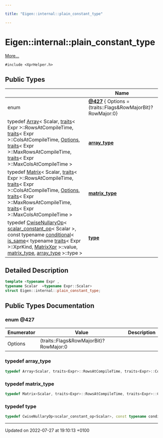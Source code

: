 ```yaml
---

title: "Eigen::internal::plain_constant_type"

---
```


# Eigen::internal::plain_constant_type



 [More...](#detailed-description)


`#include <XprHelper.h>`

## Public Types

|                | Name           |
| -------------- | -------------- |
| enum| **[@427](http://example.org/classes/structeigen_1_1internal_1_1plain__constant__type/#enum-@427)** { Options = (traits<Expr>::Flags&RowMajorBit)?RowMajor:0} |
| typedef <a href="http://example.org/classes/classeigen_1_1array/">Array</a>< Scalar, <a href="http://example.org/classes/structeigen_1_1internal_1_1traits/">traits</a>< Expr >::RowsAtCompileTime, <a href="http://example.org/classes/structeigen_1_1internal_1_1traits/">traits</a>< Expr >::ColsAtCompileTime, <a href="http://example.org/classes/structeigen_1_1internal_1_1plain__constant__type/#enumvalue-options">Options</a>, <a href="http://example.org/classes/structeigen_1_1internal_1_1traits/">traits</a>< Expr >::MaxRowsAtCompileTime, <a href="http://example.org/classes/structeigen_1_1internal_1_1traits/">traits</a>< Expr >::MaxColsAtCompileTime > | **[array_type](http://example.org/classes/structeigen_1_1internal_1_1plain__constant__type/#typedef-array-type)**  |
| typedef <a href="http://example.org/classes/classeigen_1_1matrix/">Matrix</a>< Scalar, <a href="http://example.org/classes/structeigen_1_1internal_1_1traits/">traits</a>< Expr >::RowsAtCompileTime, <a href="http://example.org/classes/structeigen_1_1internal_1_1traits/">traits</a>< Expr >::ColsAtCompileTime, <a href="http://example.org/classes/structeigen_1_1internal_1_1plain__constant__type/#enumvalue-options">Options</a>, <a href="http://example.org/classes/structeigen_1_1internal_1_1traits/">traits</a>< Expr >::MaxRowsAtCompileTime, <a href="http://example.org/classes/structeigen_1_1internal_1_1traits/">traits</a>< Expr >::MaxColsAtCompileTime > | **[matrix_type](http://example.org/classes/structeigen_1_1internal_1_1plain__constant__type/#typedef-matrix-type)**  |
| typedef <a href="http://example.org/classes/classeigen_1_1cwisenullaryop/">CwiseNullaryOp</a>< <a href="http://example.org/classes/structeigen_1_1internal_1_1scalar__constant__op/">scalar_constant_op</a>< Scalar >, const typename <a href="http://example.org/classes/structeigen_1_1internal_1_1conditional/">conditional</a>< <a href="http://example.org/classes/structeigen_1_1internal_1_1is__same/">is_same</a>< typename <a href="http://example.org/classes/structeigen_1_1internal_1_1traits/">traits</a>< Expr >::XprKind, <a href="http://example.org/classes/structeigen_1_1matrixxpr/">MatrixXpr</a> >::value, <a href="http://example.org/classes/structeigen_1_1internal_1_1plain__constant__type/#typedef-matrix-type">matrix_type</a>, <a href="http://example.org/classes/structeigen_1_1internal_1_1plain__constant__type/#typedef-array-type">array_type</a> >::type > | **[type](http://example.org/classes/structeigen_1_1internal_1_1plain__constant__type/#typedef-type)**  |

## Detailed Description

```cpp
template <typename Expr ,
typename Scalar  =typename Expr::Scalar>
struct Eigen::internal::plain_constant_type;
```

## Public Types Documentation

### enum @427

| Enumerator | Value | Description |
| ---------- | ----- | ----------- |
| Options | (traits<Expr>::Flags&RowMajorBit)?RowMajor:0|   |




### typedef array_type

```cpp
typedef Array<Scalar, traits<Expr>::RowsAtCompileTime, traits<Expr>::ColsAtCompileTime, Options, traits<Expr>::MaxRowsAtCompileTime,traits<Expr>::MaxColsAtCompileTime> Eigen::internal::plain_constant_type< Expr, Scalar >::array_type;
```


### typedef matrix_type

```cpp
typedef Matrix<Scalar, traits<Expr>::RowsAtCompileTime, traits<Expr>::ColsAtCompileTime, Options, traits<Expr>::MaxRowsAtCompileTime,traits<Expr>::MaxColsAtCompileTime> Eigen::internal::plain_constant_type< Expr, Scalar >::matrix_type;
```


### typedef type

```cpp
typedef CwiseNullaryOp<scalar_constant_op<Scalar>, const typename conditional<is_same< typename traits<Expr>::XprKind, MatrixXpr >::value, matrix_type, array_type>::type > Eigen::internal::plain_constant_type< Expr, Scalar >::type;
```


-------------------------------

Updated on 2022-07-27 at 19:10:13 +0100